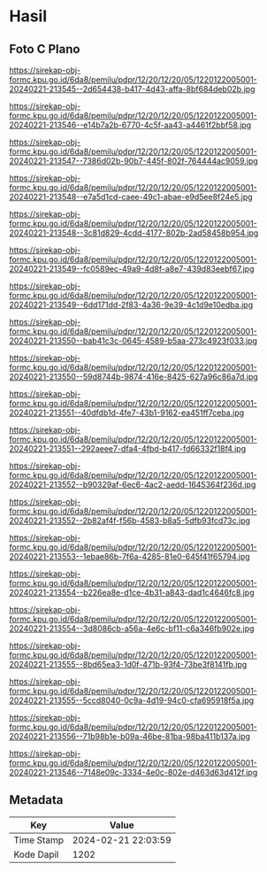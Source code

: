 # Hasil

## Foto C Plano

https://sirekap-obj-formc.kpu.go.id/6da8/pemilu/pdpr/12/20/12/20/05/1220122005001-20240221-213545--2d654438-b417-4d43-affa-8bf684deb02b.jpg

https://sirekap-obj-formc.kpu.go.id/6da8/pemilu/pdpr/12/20/12/20/05/1220122005001-20240221-213546--e14b7a2b-6770-4c5f-aa43-a4461f2bbf58.jpg

https://sirekap-obj-formc.kpu.go.id/6da8/pemilu/pdpr/12/20/12/20/05/1220122005001-20240221-213547--7386d02b-90b7-445f-802f-764444ac9059.jpg

https://sirekap-obj-formc.kpu.go.id/6da8/pemilu/pdpr/12/20/12/20/05/1220122005001-20240221-213548--e7a5d1cd-caee-49c1-abae-e9d5ee8f24e5.jpg

https://sirekap-obj-formc.kpu.go.id/6da8/pemilu/pdpr/12/20/12/20/05/1220122005001-20240221-213548--3c81d829-4cdd-4177-802b-2ad58458b954.jpg

https://sirekap-obj-formc.kpu.go.id/6da8/pemilu/pdpr/12/20/12/20/05/1220122005001-20240221-213549--fc0589ec-49a9-4d8f-a8e7-439d83eebf67.jpg

https://sirekap-obj-formc.kpu.go.id/6da8/pemilu/pdpr/12/20/12/20/05/1220122005001-20240221-213549--6dd171dd-2f83-4a36-9e39-4c1d9e10edba.jpg

https://sirekap-obj-formc.kpu.go.id/6da8/pemilu/pdpr/12/20/12/20/05/1220122005001-20240221-213550--bab41c3c-0645-4589-b5aa-273c4923f033.jpg

https://sirekap-obj-formc.kpu.go.id/6da8/pemilu/pdpr/12/20/12/20/05/1220122005001-20240221-213550--59d8744b-9874-416e-8425-627a96c86a7d.jpg

https://sirekap-obj-formc.kpu.go.id/6da8/pemilu/pdpr/12/20/12/20/05/1220122005001-20240221-213551--40dfdb1d-4fe7-43b1-9162-ea451ff7ceba.jpg

https://sirekap-obj-formc.kpu.go.id/6da8/pemilu/pdpr/12/20/12/20/05/1220122005001-20240221-213551--292aeee7-dfa4-4fbd-b417-fd66332f18f4.jpg

https://sirekap-obj-formc.kpu.go.id/6da8/pemilu/pdpr/12/20/12/20/05/1220122005001-20240221-213552--b90329af-6ec6-4ac2-aedd-1645364f236d.jpg

https://sirekap-obj-formc.kpu.go.id/6da8/pemilu/pdpr/12/20/12/20/05/1220122005001-20240221-213552--2b82af4f-f56b-4583-b8a5-5dfb93fcd73c.jpg

https://sirekap-obj-formc.kpu.go.id/6da8/pemilu/pdpr/12/20/12/20/05/1220122005001-20240221-213553--1ebae86b-7f6a-4285-81e0-645f41f65794.jpg

https://sirekap-obj-formc.kpu.go.id/6da8/pemilu/pdpr/12/20/12/20/05/1220122005001-20240221-213554--b226ea8e-d1ce-4b31-a843-dad1c4646fc8.jpg

https://sirekap-obj-formc.kpu.go.id/6da8/pemilu/pdpr/12/20/12/20/05/1220122005001-20240221-213554--3d8086cb-a56a-4e6c-bf11-c6a346fb902e.jpg

https://sirekap-obj-formc.kpu.go.id/6da8/pemilu/pdpr/12/20/12/20/05/1220122005001-20240221-213555--8bd65ea3-1d0f-471b-93f4-73be3f8141fb.jpg

https://sirekap-obj-formc.kpu.go.id/6da8/pemilu/pdpr/12/20/12/20/05/1220122005001-20240221-213555--5ccd8040-0c9a-4d19-94c0-cfa695918f5a.jpg

https://sirekap-obj-formc.kpu.go.id/6da8/pemilu/pdpr/12/20/12/20/05/1220122005001-20240221-213556--71b98b1e-b09a-46be-81ba-98ba411b137a.jpg

https://sirekap-obj-formc.kpu.go.id/6da8/pemilu/pdpr/12/20/12/20/05/1220122005001-20240221-213546--7148e09c-3334-4e0c-802e-d463d63d412f.jpg


## Metadata

| Key        | Value               |
| ---------- | ------------------- |
| Time Stamp | 2024-02-21 22:03:59 |
| Kode Dapil | 1202                |



